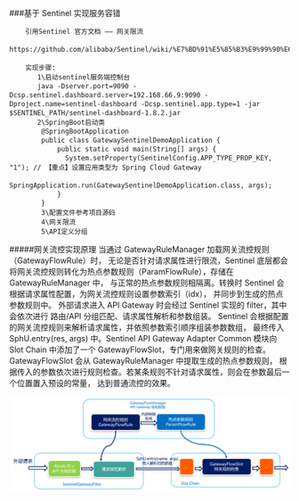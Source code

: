 ###基于 Sentinel 实现服务容错

        引用Sentinel 官方文档 —— 网关限流   
        https://github.com/alibaba/Sentinel/wiki/%E7%BD%91%E5%85%B3%E9%99%90%E6%B5%81
        
        实现步骤:
           1\启动sentinel服务端控制台
           java -Dserver.port=9090 -Dcsp.sentinel.dashboard.server=192.168.66.9:9090 -Dproject.name=sentinel-dashboard -Dcsp.sentinel.app.type=1 -jar $SENTINEL_PATH/sentinel-dashboard-1.8.2.jar
           2\SpringBoot启动类
            @SpringBootApplication
            public class GatewaySentinelDemoApplication {
                public static void main(String[] args) {
                  System.setProperty(SentinelConfig.APP_TYPE_PROP_KEY, "1"); // 【重点】设置应用类型为 Spring Cloud Gateway
                  SpringApplication.run(GatewaySentinelDemoApplication.class, args);
                }
            }
            3\配置文件参考项目源码
            4\网关限流
            5\API定义分组

#####网关流控实现原理
            当通过 GatewayRuleManager 加载网关流控规则（GatewayFlowRule）时，
            无论是否针对请求属性进行限流，Sentinel 底层都会将网关流控规则转化为热点参数规则（ParamFlowRule），存储在 GatewayRuleManager 中，
            与正常的热点参数规则相隔离。转换时 Sentinel 会根据请求属性配置，为网关流控规则设置参数索引（idx），
            并同步到生成的热点参数规则中。
            外部请求进入 API Gateway 时会经过 Sentinel 实现的 filter，其中会依次进行 路由/API 分组匹配、请求属性解析和参数组装。
            Sentinel 会根据配置的网关流控规则来解析请求属性，并依照参数索引顺序组装参数数组，
            最终传入 SphU.entry(res, args) 中。Sentinel API Gateway Adapter Common 模块向 
            Slot Chain 中添加了一个 GatewayFlowSlot，专门用来做网关规则的检查。
            GatewayFlowSlot 会从 GatewayRuleManager 中提取生成的热点参数规则，
            根据传入的参数依次进行规则检查。若某条规则不针对请求属性，则会在参数最后一个位置置入预设的常量，
            达到普通流控的效果。
        
![Image text](img.png)
